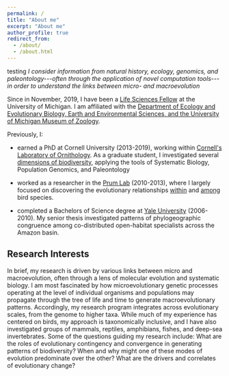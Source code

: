 ```yaml
---
permalink: /
title: "About me"
excerpt: "About me"
author_profile: true
redirect_from: 
  - /about/
  - /about.html
---
```

testing
*I consider information from natural history, ecology, genomics, and paleontology---often through the application of novel computation tools---in order to understand the links between micro- and macroevolution*

Since in November, 2019, I have been a [Life Sciences Fellow](https://lifescifellows.umich.edu/) at the University of Michigan. I am affiliated with the [Department of Ecology and Evolutionary Biology, Earth and Environmental Sciences, and the University of Michigan Museum of Zoology](https://lsa.umich.edu/eeb/people/postdoctoral-fellows/jacob-berv.html).

Previously, I:

-   earned a PhD at Cornell University (2013-2019), working within [Cornell's Laboratory of Ornithology](https://www.birds.cornell.edu/home/). As a graduate student, I investigated several [dimensions of biodiversity](https://www.proquest.com/openview/0944ba11c7dc9bdbfd11748cb2de4cfa/1?pq-origsite=gscholar&cbl=18750&diss=y), applying the tools of Systematic Biology, Population Genomics, and Paleontology

-   worked as a researcher in the [Prum Lab](https://prumlab.yale.edu/) (2010-2013), where I largely focused on discovering the evolutionary relationships [within](https://www.sciencedirect.com/science/article/pii/S105579032100138X) and [among](https://www.nature.com/articles/nature15697) bird species.

-   completed a Bachelors of Science degree at [Yale University](https://eeb.yale.edu/) (2006-2010). My senior thesis investigated patterns of phylogeographic congruence among co-distributed open-habitat specialists across the Amazon basin.

## Research Interests

In brief, my research is driven by various links between micro and macroevolution, often through a lens of molecular evolution and systematic biology. I am most fascinated by how microevolutionary genetic processes operating at the level of individual organisms and populations may propagate through the tree of life and time to generate macroevolutionary patterns. Accordingly, my research program integrates across evolutionary scales, from the genome to higher taxa. While much of my experience has centered on birds, my approach is taxonomically inclusive, and I have also investigated groups of mammals, reptiles, amphibians, fishes, and  deep-sea invertebrates. Some of the questions guiding my research include: What are the roles of evolutionary contingency and convergence in generating patterns of biodiversity? When and why might one of these modes of evolution predominate over the other? What are the drivers and correlates of evolutionary change?